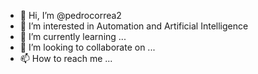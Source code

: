 - 👋 Hi, I’m @pedrocorrea2
- 👀 I’m interested in Automation and Artificial Intelligence
- 🌱 I’m currently learning ...
- 💞️ I’m looking to collaborate on ...
- 📫 How to reach me ...

<!---
pedrocorrea2/pedrocorrea2 is a ✨ special ✨ repository because its `README.md` (this file) appears on your GitHub profile.
You can click the Preview link to take a look at your changes.
--->

